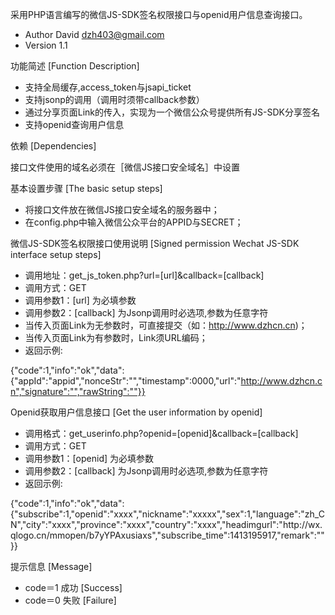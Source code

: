采用PHP语言编写的微信JS-SDK签名权限接口与openid用户信息查询接口。

* Author David dzh403@gmail.com
* Version 1.1

功能简述 [Function Description]

*  支持全局缓存,access_token与jsapi_ticket
*  支持jsonp的调用（调用时须带callback参数）
*  通过分享页面Link的传入，实现为一个微信公众号提供所有JS-SDK分享签名
*  支持openid查询用户信息

依赖 [Dependencies]

接口文件使用的域名必须在［微信JS接口安全域名］中设置

基本设置步骤 [The basic setup steps] 

* 将接口文件放在微信JS接口安全域名的服务器中；
* 在config.php中输入微信公众平台的APPID与SECRET；

微信JS-SDK签名权限接口使用说明 [Signed permission Wechat JS-SDK interface setup steps] 

* 调用地址：get_js_token.php?url=[url]&callback=[callback]
* 调用方式：GET
* 调用参数1：[url] 为必填参数   
* 调用参数2：[callback] 为Jsonp调用时必选项,参数为任意字符
* 当传入页面Link为无参数时，可直接提交（如：http://www.dzhcn.cn)；
* 当传入页面Link为有参数时，Link须URL编码；
* 返回示例: 

{"code":1,"info":"ok","data":{"appId":"appid","nonceStr":"","timestamp":0000,"url":"http://www.dzhcn.cn","signature":"","rawString":""}}



Openid获取用户信息接口 [Get the user information by openid]

* 调用格式：get_userinfo.php?openid=[openid]&callback=[callback]
* 调用方式：GET
* 调用参数1：[openid] 为必填参数   
* 调用参数2：[callback] 为Jsonp调用时必选项,参数为任意字符
* 返回示例:

{"code":1,"info":"ok","data":{"subscribe":1,"openid":"xxxx","nickname":"xxxxx","sex":1,"language":"zh_CN","city":"xxxx","province":"xxxx","country":"xxxx","headimgurl":"http:\/\/wx.qlogo.cn\/mmopen\/b7yYPAxusiaxs","subscribe_time":1413195917,"remark":""}}

提示信息 [Message]

* code＝1  成功 [Success]
* code＝0  失败 [Failure]
